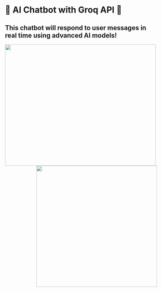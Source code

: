 # 🌟 AI Chatbot with Groq API 🌟

## This chatbot will respond to user messages in real time using advanced AI models!


<p float="left">
  <img align="left" width="500" height="400" src="https://cdn.prod.website-files.com/5da60b8bfc98fdf11111b791/667d84f156ec37bd39bba262_What%20is%20Groq%20AI%20and%20How%20to%20Use%20It.webp">
  <img align="right" width="400" height="400" src="https://www.willbhurd.com/wp-content/uploads/2023/01/DALL%C2%B7E-2024-01-07-08.01.49-An-eye-catching-and-informative-lead-image-for-a-blog-about-artificial-intelligence-for-beginners.-The-image-should-visually-represent-the-concept-of-.png">
</p>



